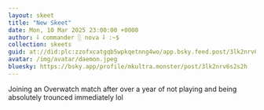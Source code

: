```yaml
---
layout: skeet
title: "New Skeet"
date: Mon, 10 Mar 2025 23:00:00 +0000
author: ⸸ commander ░ nova ⸸ :~$
collection: skeets
guid: at://did:plc:zzofxcatgqb5wpkqetnng4wo/app.bsky.feed.post/3lk2nrv6s2s2h
avatar: /img/avatar/daemon.jpeg
bluesky: https://bsky.app/profile/mkultra.monster/post/3lk2nrv6s2s2h
---
```


Joining an Overwatch match after over a year of not playing and being absolutely trounced immediately lol
